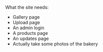What the site needs:
* Gallery page
* Upload page
* An admin login
* A products page
* An updates page
* Actually take some photos of the bakery
